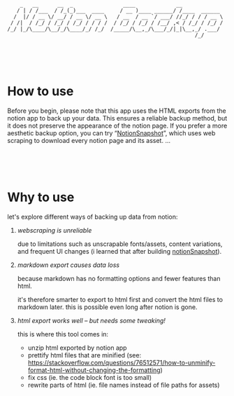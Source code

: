 ```
    _   __      __  _                ____             __             
   / | / /___  / /_(_)___  ____     / __ )____ ______/ /____  ______ 
  /  |/ / __ \/ __/ / __ \/ __ \   / __  / __ `/ ___/ //_/ / / / __ \
 / /|  / /_/ / /_/ / /_/ / / / /  / /_/ / /_/ / /__/ ,< / /_/ / /_/ /
/_/ |_/\____/\__/_/\____/_/ /_/  /_____/\__,_/\___/_/|_|\__,_/ .___/ 
                                                            /_/      
```

<br><br><br>

# How to use

Before you begin, please note that this app uses the HTML exports from the notion app to back up your data. This ensures a reliable backup method, but it does not preserve the appearance of the notion page. If you prefer a more aesthetic backup option, you can try “[NotionSnapshot](https://github.com/sueszli/NotionSnapshot)”, which uses web scraping to download every notion page and its asset.
...

<br><br><br>

# Why to use

let's explore different ways of backing up data from notion:

1. _webscraping is unreliable_

   due to limitations such as unscrapable fonts/assets, content variations, and frequent UI changes (i learned that after building [notionSnapshot](https://github.com/sueszli/notionSnapshot/)).

2. _markdown export causes data loss_

   because markdown has no formatting options and fewer features than html.

   it's therefore smarter to export to html first and convert the html files to markdown later. this is possible even long after notion is gone.

3. _html export works well – but needs some tweaking!_
   
   this is where this tool comes in:
   
   - unzip html exported by notion app
   - prettify html files that are minified (see: https://stackoverflow.com/questions/76512571/how-to-unminify-format-html-without-changing-the-formatting)
   - fix css (ie. the code block font is too small)
   - rewrite parts of html (ie. file names instead of file paths for assets)
